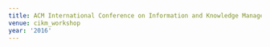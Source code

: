 ```yaml
---
title: ACM International Conference on Information and Knowledge Management (2016)
venue: cikm_workshop
year: '2016'
---
```

